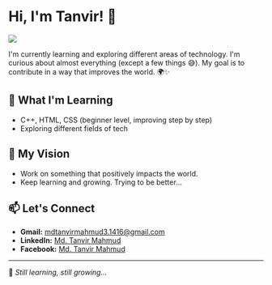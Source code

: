 # Hi, I'm Tanvir! 👋

![](https://komarev.com/ghpvc/?username=your-github-Md-Tanvir2034&abbreviated=true&color=blueviolet)

I'm currently learning and exploring different areas of technology. I'm curious about almost everything (except a few things 😅). My goal is to contribute in a way that improves the world. 🌍✨

## 🚀 What I'm Learning

- C++, HTML, CSS (beginner level, improving step by step)
- Exploring different fields of tech

## 🎯 My Vision

- Work on something that positively impacts the world.
- Keep learning and growing. Trying to be better... 

## 📫 Let's Connect

- **Gmail:** [mdtanvirmahmud3.1416@gmail.com](mailto:mdtanvirmahmud3.1416@gmail.com)
- **LinkedIn:** [Md. Tanvir Mahmud](https://www.linkedin.com/in/md-tanvir-m-325824231)
- **Facebook:** [Md. Tanvir Mahmud](https://www.facebook.com/mdtanvir.mahmud.9828)

---

🚀 *Still learning, still growing...*

